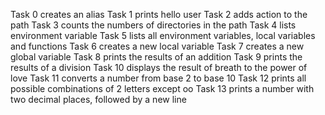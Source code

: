 Task 0 creates an alias
Task 1 prints hello user
Task 2 adds action to the path
Task 3 counts the numbers of directories in the path
Task 4 lists environment variable
Task 5 lists all environment variables, local variables and functions
Task 6 creates a new local variable
Task 7 creates a new global variable
Task 8 prints the results of an addition
Task 9 prints the results of a division
Task 10 displays the result of breath to the power of love 
Task 11 converts a number from base 2 to base 10
Task 12 prints all possible combinations of 2 letters except oo
Task 13 prints a number with two decimal places, followed by a new line
